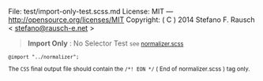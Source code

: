 File:      test/import-only-test.scss.md
License:   MIT — http://opensource.org/licenses/MIT
Copyright: ( C ) 2014 Stefano F. Rausch < stefano@rausch-e.net >

> **Import Only** : No Selector Test
> <small> see [normalizer.scss](../_normalizer.scss.md) </smalll>

    @import "../normalizer";

The `CSS` final output file should contain the `/*! EON */` ( End of normalizer.scss ) tag only.
